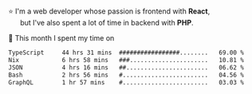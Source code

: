⭐ I'm a web developer whose passion is frontend with <b>React</b>,<br/>
&nbsp; &nbsp; &nbsp; but I've also spent a lot of time in backend with <b>PHP</b>.

📅 This month I spent my time on

<!--START_SECTION:waka-->

```txt
TypeScript     44 hrs 31 mins  #################........   69.00 %
Nix            6 hrs 58 mins   ###......................   10.81 %
JSON           4 hrs 16 mins   ##.......................   06.62 %
Bash           2 hrs 56 mins   #........................   04.56 %
GraphQL        1 hr 57 mins    #........................   03.03 %
```

<!--END_SECTION:waka-->
